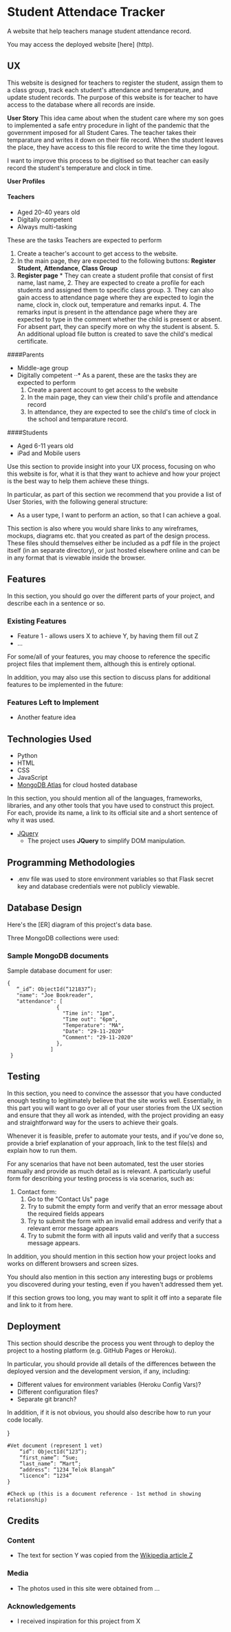 # Student Attendace Tracker 

A website that help teachers manage student attendance record.

You may access the deployed website [here] (http). 

 
## UX
This website is designed for teachers to register the student, assign them to a class group, track each student's attendance and temperature, and update student records. The purpose of this website is for teacher to have access to the database where all records are inside. 


**User Story**
This idea came about when the student care where my son goes to implemented a safe entry procedure in light of the pandemic that the government imposed for all Student Cares. The teacher takes their temparature and writes it down on their file record. When the student leaves the place, they have access to this file record to write the time they logout. 

I want to improve this process to be digitised so that teacher can easily record the student's temperature and clock in time. 


**User Profiles**

#### Teachers
- Aged 20-40 years old
- Digitally competent
- Always multi-tasking

These are the tasks Teachers are expected to perform
   1. Create a teacher's account to get access to the website.
   2. In the main page, they are expected to the following buttons: **Register Student**, **Attendance**, **Class Group**
   3. **Register page**
     * They can create a student profile that consist of first name, last name, 
    2. They are expected to create a profile for each students and assigned them to specific class group. 
    3. They can also gain access to attendance page where they are expected to login the name, clock in, clock out, temperature and remarks input. 
    4. The remarks input is present in the attendance page where they are expected to type in the comment whether the child is present or absent. For absent part, they can specify more on why the student is absent.
    5. An additional upload file button is created to save the child's medical certificate.  

####Parents
- Middle-age group
- Digitally competent
⋅⋅* As a parent, these are the tasks they are expected to perform
    1. Create a parent account to get access to the website
    2. In the main page, they can view their child's profile and attendance record 
    3. In attendance, they are expected to see the child's time of clock in the school and temparature record. 



####Students
- Aged 6-11 years old
- iPad and Mobile users



 
Use this section to provide insight into your UX process, focusing on who this website is for, what it is that they want to achieve and how your project is the best way to help them achieve these things.

In particular, as part of this section we recommend that you provide a list of User Stories, with the following general structure:
- As a user type, I want to perform an action, so that I can achieve a goal.

This section is also where you would share links to any wireframes, mockups, diagrams etc. that you created as part of the design process. These files should themselves either be included as a pdf file in the project itself (in an separate directory), or just hosted elsewhere online and can be in any format that is viewable inside the browser.

## Features

In this section, you should go over the different parts of your project, and describe each in a sentence or so.
 
### Existing Features
- Feature 1 - allows users X to achieve Y, by having them fill out Z
- ...

For some/all of your features, you may choose to reference the specific project files that implement them, although this is entirely optional.

In addition, you may also use this section to discuss plans for additional features to be implemented in the future:

### Features Left to Implement
- Another feature idea

## Technologies Used
- Python
- HTML
- CSS
- JavaScript
- [MongoDB Atlas](https://www.mongodb.com/cloud/atlas) for cloud hosted database

In this section, you should mention all of the languages, frameworks, libraries, and any other tools that you have used to construct this project. For each, provide its name, a link to its official site and a short sentence of why it was used.

- [JQuery](https://jquery.com)
    - The project uses **JQuery** to simplify DOM manipulation.

## Programming Methodologies
- .env file was used to store environment variables so that Flask secret key and database credentials were not publicly viewable.

## Database Design
Here's the [ER] diagram of this project's data base. 

Three MongoDB collections were used:


### Sample MongoDB documents
Sample database document for user:
```
{
   “_id”: ObjectId(“121837”);
   "name": "Joe Bookreader",
   "attendance": [
                {
                  "Time in": "1pm",
                  "Time out": "6pm",
                  "Temperature": "MA",
                  "Date": "29-11-2020"
                  “Comment": "29-11-2020"
                },
              ]
 }
```
## Testing

In this section, you need to convince the assessor that you have conducted enough testing to legitimately believe that the site works well. Essentially, in this part you will want to go over all of your user stories from the UX section and ensure that they all work as intended, with the project providing an easy and straightforward way for the users to achieve their goals.

Whenever it is feasible, prefer to automate your tests, and if you've done so, provide a brief explanation of your approach, link to the test file(s) and explain how to run them.

For any scenarios that have not been automated, test the user stories manually and provide as much detail as is relevant. A particularly useful form for describing your testing process is via scenarios, such as:

1. Contact form:
    1. Go to the "Contact Us" page
    2. Try to submit the empty form and verify that an error message about the required fields appears
    3. Try to submit the form with an invalid email address and verify that a relevant error message appears
    4. Try to submit the form with all inputs valid and verify that a success message appears.

In addition, you should mention in this section how your project looks and works on different browsers and screen sizes.

You should also mention in this section any interesting bugs or problems you discovered during your testing, even if you haven't addressed them yet.

If this section grows too long, you may want to split it off into a separate file and link to it from here.

## Deployment

This section should describe the process you went through to deploy the project to a hosting platform (e.g. GitHub Pages or Heroku).

In particular, you should provide all details of the differences between the deployed version and the development version, if any, including:
- Different values for environment variables (Heroku Config Vars)?
- Different configuration files?
- Separate git branch?

In addition, if it is not obvious, you should also describe how to run your code locally.


}
```
#Vet document (represent 1 vet)
	“id”: ObjectId(“123”);
	“first_name”: “Sue;
	“last_name”: “Mart”;
	“address”: “1234 Telok Blangah”
	“licence”: “1234”
}

#Check up (this is a document reference - 1st method in showing relationship)
```


## Credits

### Content
- The text for section Y was copied from the [Wikipedia article Z](https://en.wikipedia.org/wiki/Z)

### Media
- The photos used in this site were obtained from ...

### Acknowledgements

- I received inspiration for this project from X

